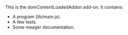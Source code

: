 This is the domContentLoadedAddon add-on.  It contains:

* A program (lib/main.js).
* A few tests.
* Some meager documentation.
